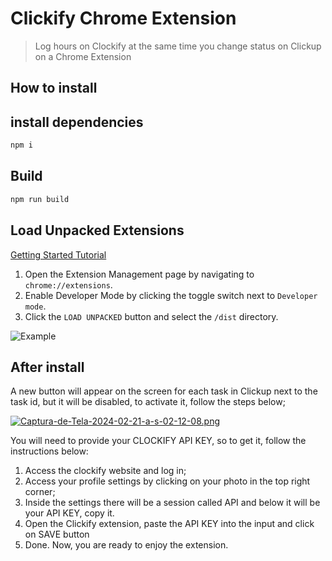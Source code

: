# Clickify Chrome Extension

> Log hours on Clockify at the same time you change status on Clickup on a Chrome Extension

## How to install

## install dependencies

```bash
npm i
```

## Build

```bash
npm run build
```

## Load Unpacked Extensions

[Getting Started Tutorial](https://developer.chrome.com/docs/extensions/mv3/getstarted/)

1. Open the Extension Management page by navigating to `chrome://extensions`.
2. Enable Developer Mode by clicking the toggle switch next to `Developer mode`.
3. Click the `LOAD UNPACKED` button and select the `/dist` directory.

![Example](https://wd.imgix.net/image/BhuKGJaIeLNPW9ehns59NfwqKxF2/vOu7iPbaapkALed96rzN.png?auto=format&w=571)

## After install

A new button will appear on the screen for each task in Clickup next to the task id, but it will be disabled, to activate it, follow the steps below;

[![Captura-de-Tela-2024-02-21-a-s-02-12-08.png](https://i.postimg.cc/SsH1QSPv/Captura-de-Tela-2024-02-21-a-s-02-12-08.png)](https://postimg.cc/WF6wXvTG)

You will need to provide your CLOCKIFY API KEY, so to get it, follow the instructions below:

1. Access the clockify website and log in;
2. Access your profile settings by clicking on your photo in the top right corner;
3. Inside the settings there will be a session called API and below it will be your API KEY, copy it.
4. Open the Clickify extension, paste the API KEY into the input and click on SAVE button
5. Done. Now, you are ready to enjoy the extension.
